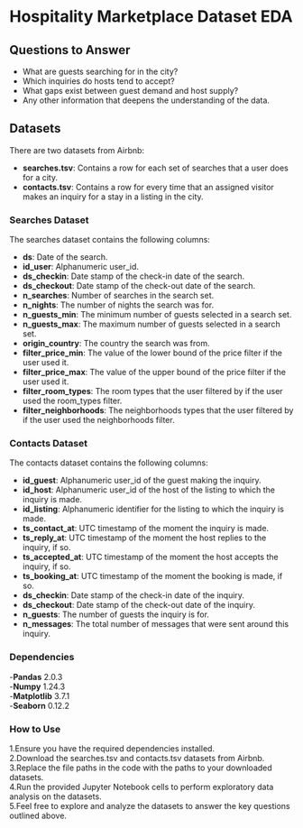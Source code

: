 # Hospitality Marketplace Dataset EDA

## Questions to Answer
- What are guests searching for in the city?
- Which inquiries do hosts tend to accept?
- What gaps exist between guest demand and host supply?
- Any other information that deepens the understanding of the data.

## Datasets
There are two datasets from Airbnb:
- **searches.tsv**: Contains a row for each set of searches that a user does for a city.
- **contacts.tsv**: Contains a row for every time that an assigned visitor makes an inquiry for a stay in a listing in the city.

### Searches Dataset
The searches dataset contains the following columns:
- **ds**: Date of the search.
- **id_user**: Alphanumeric user_id.
- **ds_checkin**: Date stamp of the check-in date of the search.
- **ds_checkout**: Date stamp of the check-out date of the search.
- **n_searches**: Number of searches in the search set.
- **n_nights**: The number of nights the search was for.
- **n_guests_min**: The minimum number of guests selected in a search set.
- **n_guests_max**: The maximum number of guests selected in a search set.
- **origin_country**: The country the search was from.
- **filter_price_min**: The value of the lower bound of the price filter if the user used it.
- **filter_price_max**: The value of the upper bound of the price filter if the user used it.
- **filter_room_types**: The room types that the user filtered by if the user used the room_types filter.
- **filter_neighborhoods**: The neighborhoods types that the user filtered by if the user used the neighborhoods filter.

### Contacts Dataset
The contacts dataset contains the following columns:
- **id_guest**: Alphanumeric user_id of the guest making the inquiry.
- **id_host**: Alphanumeric user_id of the host of the listing to which the inquiry is made.
- **id_listing**: Alphanumeric identifier for the listing to which the inquiry is made.
- **ts_contact_at**: UTC timestamp of the moment the inquiry is made.
- **ts_reply_at**: UTC timestamp of the moment the host replies to the inquiry, if so.
- **ts_accepted_at**: UTC timestamp of the moment the host accepts the inquiry, if so.
- **ts_booking_at**: UTC timestamp of the moment the booking is made, if so.
- **ds_checkin**: Date stamp of the check-in date of the inquiry.
- **ds_checkout**: Date stamp of the check-out date of the inquiry.
- **n_guests**: The number of guests the inquiry is for.
- **n_messages**: The total number of messages that were sent around this inquiry.

### Dependencies
-**Pandas** 2.0.3<br>
-**Numpy** 1.24.3<br>
-**Matplotlib** 3.7.1<br>
-**Seaborn** 0.12.2<br>

### How to Use
1.Ensure you have the required dependencies installed.<br>
2.Download the searches.tsv and contacts.tsv datasets from Airbnb.<br>
3.Replace the file paths in the code with the paths to your downloaded datasets.<br>
4.Run the provided Jupyter Notebook cells to perform exploratory data analysis on the datasets.<br>
5.Feel free to explore and analyze the datasets to answer the key questions outlined above.
